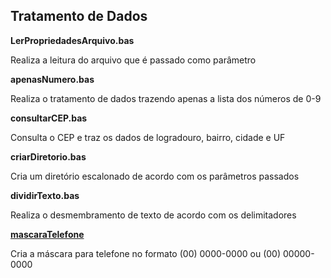 ## **Tratamento de Dados**

**LerPropriedadesArquivo.bas**

Realiza a leitura do arquivo que é passado como parâmetro


**apenasNumero.bas**

Realiza o tratamento de dados trazendo apenas a lista dos números de 0-9


**consultarCEP.bas**

Consulta o CEP e traz os dados de logradouro, bairro, cidade e UF


**criarDiretorio.bas**

Cria um diretório escalonado de acordo com os parâmetros passados


**dividirTexto.bas**

Realiza o desmembramento de texto de acordo com os delimitadores

[**mascaraTelefone**](https://github.com/SamuelOliveiraBRA/vba/blob/main/funcoes/tratamento_de_dados/MascaraTelefone)

Cria a máscara para telefone no formato (00) 0000-0000 ou (00) 00000-0000
